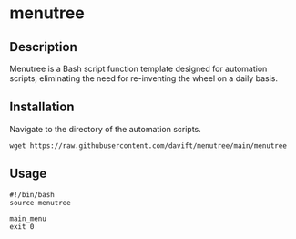 # menutree

## Description

Menutree is a Bash script function template designed for automation scripts, eliminating the need for re-inventing the wheel on a daily basis.

## Installation

Navigate to the directory of the automation scripts.
```
wget https://raw.githubusercontent.com/davift/menutree/main/menutree
```

## Usage 

```
#!/bin/bash
source menutree

main_menu
exit 0
```
